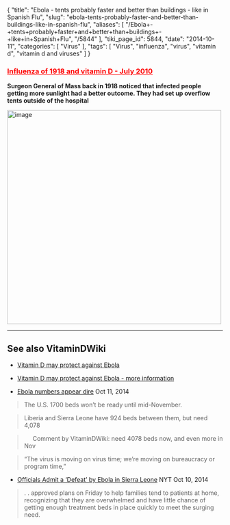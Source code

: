 {
    "title": "Ebola - tents probably faster and better than buildings - like in Spanish Flu",
    "slug": "ebola-tents-probably-faster-and-better-than-buildings-like-in-spanish-flu",
    "aliases": [
        "/Ebola+-+tents+probably+faster+and+better+than+buildings+-+like+in+Spanish+Flu",
        "/5844"
    ],
    "tiki_page_id": 5844,
    "date": "2014-10-11",
    "categories": [
        "Virus"
    ],
    "tags": [
        "Virus",
        "influenza",
        "virus",
        "vitamin d",
        "vitamin d and viruses"
    ]
}


### <a href="/posts/influenza-of-1918-and-vitamin-d" style="color: red; text-decoration: underline;" title="This post/category does not exist yet: Influenza of 1918 and vitamin D - July 2010">Influenza of 1918 and vitamin D - July 2010</a>

 **Surgeon General of Mass back in 1918 noticed that infected people getting more sunlight had a better outcome. They had set up overflow tents outside of the hospital** 

<img src="https://d378j1rmrlek7x.cloudfront.net/attachments/jpeg/influenza-tents.jpg" alt="image" width="500">

---

## See also VitaminDWiki

* [Vitamin D may protect against Ebola](/posts/vitamin-d-may-protect-against-ebola)

* [Vitamin D may protect against Ebola - more information](/posts/vitamin-d-may-protect-against-ebola-more-information)

* [Ebola numbers appear dire](http://www.journalgazette.net/article/20141011/NEWS04/310119982) Oct 11, 2014

> The U.S. 1700 beds won’t be ready until mid-November.

> Liberia and Sierra Leone have 924 beds between them, but need 4,078 

> &nbsp; &nbsp; &nbsp;Comment by VitaminDWiki: need 4078 beds now, and even more in Nov

> “The virus is moving on virus time; we’re moving on bureaucracy or program time,” 

* [Officials Admit a ‘Defeat’ by Ebola in Sierra Leone](http://www.nytimes.com/2014/10/11/world/africa/officials-admit-a-defeat-by-ebola-in-sierra-leone.html) NYT Oct 10, 2014

> . . approved plans on Friday to help families tend to patients at home, recognizing that they are overwhelmed and have little chance of getting enough treatment beds in place quickly to meet the surging need.